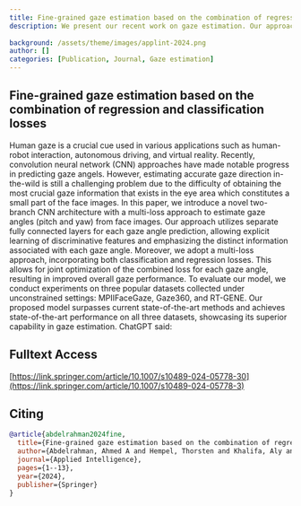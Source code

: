 ```yaml
---
title: Fine-grained gaze estimation based on the combination of regression and classification losses
description: We present our recent work on gaze estimation. Our approach is a novel two-branch CNN architecture with a multi-loss approach to estimate gaze angles (pitch and yaw) from face images, enabling explicit learning of discriminative features for each angle. Through experiments on three datasets, the proposed model outperforms state-of-the-art methods, demonstrating superior performance in gaze estimation under unconstrained conditions.
    
background: /assets/theme/images/applint-2024.png
author: []
categories: [Publication, Journal, Gaze estimation]
---
```


## Fine-grained gaze estimation based on the combination of regression and classification losses

Human gaze is a crucial cue used in various applications such as human-robot interaction, autonomous driving, and virtual reality. Recently, convolution neural network (CNN) approaches have made notable progress in predicting gaze angels. However, estimating accurate gaze direction in-the-wild is still a challenging problem due to the difficulty of obtaining the most crucial gaze information that exists in the eye area which constitutes a small part of the face images. In this paper, we introduce a novel two-branch CNN architecture with a multi-loss approach to estimate gaze angles (pitch and yaw) from face images. Our approach utilizes separate fully connected layers for each gaze angle prediction, allowing explicit learning of discriminative features and emphasizing the distinct information associated with each gaze angle. Moreover, we adopt a multi-loss approach, incorporating both classification and regression losses. This allows for joint optimization of the combined loss for each gaze angle, resulting in improved overall gaze performance. To evaluate our model, we conduct experiments on three popular datasets collected under unconstrained settings: MPIIFaceGaze, Gaze360, and RT-GENE. Our proposed model surpasses current state-of-the-art methods and achieves state-of-the-art performance on all three datasets, showcasing its superior capability in gaze estimation.
ChatGPT said:



## Fulltext Access
[https://link.springer.com/article/10.1007/s10489-024-05778-30](https://link.springer.com/article/10.1007/s10489-024-05778-3)


## Citing

```bibtex
@article{abdelrahman2024fine,
  title={Fine-grained gaze estimation based on the combination of regression and classification losses},
  author={Abdelrahman, Ahmed A and Hempel, Thorsten and Khalifa, Aly and Al-Hamadi, Ayoub},
  journal={Applied Intelligence},
  pages={1--13},
  year={2024},
  publisher={Springer}
}
```

